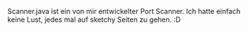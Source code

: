 Scanner.java ist ein von mir entwickelter Port Scanner.
Ich hatte einfach keine Lust, jedes mal auf sketchy Seiten zu gehen.
:D
